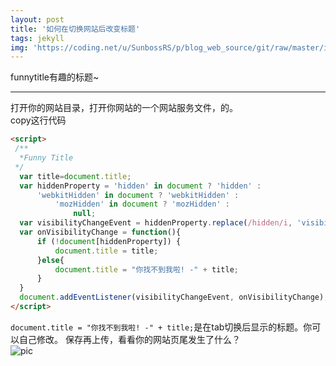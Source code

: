 ```yaml
---
layout: post
title: '如何在切换网站后改变标题'
tags: jekyll
img: 'https://coding.net/u/SunbossRS/p/blog_web_source/git/raw/master/img/mt1/02.png'
---
```


funnytitle有趣的标题~

---

打开你的网站目录，打开你网站的一个网站服务文件，的。  
copy这行代码
```html
<script>
 /**
  *Funny Title
 */
  var title=document.title;
  var hiddenProperty = 'hidden' in document ? 'hidden' :
      'webkitHidden' in document ? 'webkitHidden' :
          'mozHidden' in document ? 'mozHidden' :
              null;
  var visibilityChangeEvent = hiddenProperty.replace(/hidden/i, 'visibilitychange');
  var onVisibilityChange = function(){
      if (!document[hiddenProperty]) {
          document.title = title;
      }else{
          document.title = "你找不到我啦! -" + title;
      }
  }
  document.addEventListener(visibilityChangeEvent, onVisibilityChange);
</script>
```   
`document.title = "你找不到我啦! -" + title;`是在tab切换后显示的标题。你可以自己修改。
保存再上传，看看你的网站页尾发生了什么？  
![pic](https://coding.net/u/SunbossRS/p/blog_web_source/git/raw/master/img/mt1/02.png)
